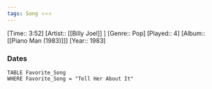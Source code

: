 ```yaml
---
tags: Song ⭐⭐⭐ 
---
```

[Time:: 3:52]
[Artist:: [[Billy Joel]] ]
[Genre:: Pop]
[Played:: 4]
[Album:: [[Piano Man (1983)]]]
[Year:: 1983]
### Dates
````dataview
TABLE Favorite_Song
WHERE Favorite_Song = "Tell Her About It"
````
